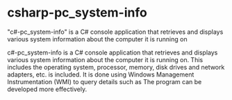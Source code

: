 # csharp-pc_system-info
"c#-pc_system-info" is a C# console application that retrieves and displays various system information about the computer it is running on

c#-pc_system-info is a C# console application that retrieves and displays various system information about the computer it is running on. This includes the operating system, processor, memory, disk drives and network adapters, etc. is included. It is done using Windows Management Instrumentation (WMI) to query details such as The program can be developed more effectively.
